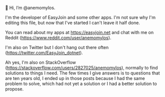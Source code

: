 👋 Hi, I’m @anemomylos.

I'm the developer of EasyJoin and some other apps. I'm not sure why I'm editing this file, but now that I've started I can't leave it half done.

You can read about my apps at https://easyjoin.net and chat with me on Reddit (https://www.reddit.com/user/anemomylos). 

I'm also on Twitter but I don't hang out there often (https://twitter.com/EasyJoin_dotnet).

Ah yes, I'm also on StackOverflow (https://stackoverflow.com/users/2827025/anemomylos), normally to find solutions to things I need. The few times I give answers is to questions that are ten years old, I ended up in those posts because I had the same problem to solve, which had not yet a solution or I had a better solution to propose.

<!---
anemomylos/anemomylos is a ✨ special ✨ repository because its `README.md` (this file) appears on your GitHub profile.
You can click the Preview link to take a look at your changes.
--->
